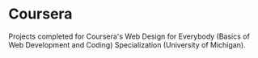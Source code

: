 # Coursera
Projects completed for Coursera's Web Design for Everybody (Basics of Web Development and Coding) Specialization (University of Michigan).
